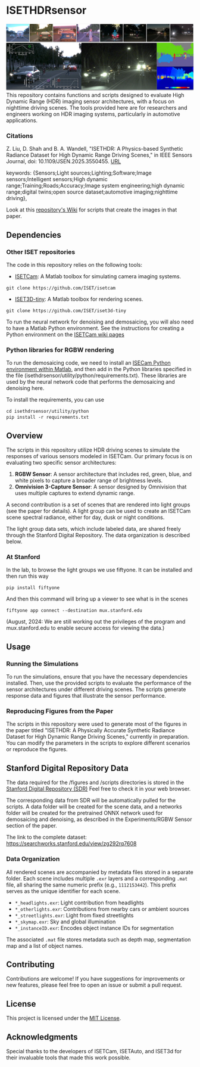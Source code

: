 # ISETHDRsensor
![Introduction Figure](figures/OpenFig.jpg)
This repository contains functions and scripts designed to evaluate High Dynamic Range (HDR) imaging sensor architectures, with a focus on nighttime driving scenes. The tools provided here are for researchers and engineers working on HDR imaging systems, particularly in automotive applications.

### Citations
Z. Liu, D. Shah and B. A. Wandell, "ISETHDR: A Physics-based Synthetic Radiance Dataset for High Dynamic Range Driving Scenes," in IEEE Sensors Journal, doi: 10.1109/JSEN.2025.3550455. 
[URL](https://ieeexplore.ieee.org/abstract/document/10930435)

keywords: {Sensors;Light sources;Lighting;Software;Image sensors;Intelligent sensors;High dynamic range;Training;Roads;Accuracy;Image system engineering;high dynamic range;digital twins;open source dataset;automotive imaging;nighttime driving},

Look at this [repository's Wiki](https://github.com/ISET/isethdrsensor/wiki) for scripts that create the images in that paper.

## Dependencies

### Other ISET repositories
The code in this repository relies on the following tools:

- [ISETCam](https://github.com/ISET/isetcam): A Matlab toolbox for simulating camera imaging systems.
```
git clone https://github.com/ISET/isetcam
```
- [ISET3D-tiny](https://github.com/ISET/iset3d-tiny): A Matlab toolbox for rendering scenes.
```
git clone https://github.com/ISET/iset3d-tiny
```

To run the neural network for denoising and demosaicing, you will also need to have a Matlab Python environment.  See the instructions for creating a Python environment on the [ISETCam wiki pages]()

### Python libraries for RGBW rendering

To run the demosaicing code, we need to install an [ISECam Python environment within Matlab](https://github.com/ISET/isetcam/wiki/Related-software), and then add in the Python libraries specified in the file (isethdrsensor/utility/python/requirements.txt).  These libraries are used by the neural network code that performs the demosaicing and denoising here.

To install the requirements, you can use
```
cd isethdrsensor/utility/python
pip install -r requirements.txt
```
## Overview

The scripts in this repository utilize HDR driving scenes to simulate the responses of various sensors modeled in ISETCam. Our primary focus is on evaluating two specific sensor architectures:

1. **RGBW Sensor**: A sensor architecture that includes red, green, blue, and white pixels to capture a broader range of brightness levels.
2. **Omnivision 3-Capture Sensor**: A sensor designed by Omnivision that uses multiple captures to extend dynamic range.

A second contribution is a set of scenes that are rendered into light groups (see the paper for details).  A light group can be used to create an ISETCam scene spectral radiance, either for day, dusk or night conditions. 

The light group data sets, which include labeled data, are shared freely through the Stanford Digital Repository.  The data organization is described below.

### At Stanford

In the lab, to browse the light groups we use fiftyone.  It can be installed and then run this way
```   
pip install fiftyone
```
And then this command will bring up a viewer to see what is in the scenes
```   
fiftyone app connect --destination mux.stanford.edu
```
(August, 2024:  We are still working out the privileges of the program and mux.stanford.edu to enable secure access for viewing the data.)

## Usage

### Running the Simulations

To run the simulations, ensure that you have the necessary dependencies installed. Then, use the provided scripts to evaluate the performance of the sensor architectures under different driving scenes. The scripts generate response data and figures that illustrate the sensor performance.

### Reproducing Figures from the Paper

The scripts in this repository were used to generate most of the figures in the paper titled "ISETHDR: A Physically Accurate Synthetic Radiance Dataset for High Dynamic Range Driving Scenes," currently in preparation. You can modify the parameters in the scripts to explore different scenarios or reproduce the figures.

## Stanford Digital Repository Data
The data required for the /figures and /scripts directories is stored in the [Stanford Digital Repository (SDR)](https://searchworks.stanford.edu/view/bt316kj3589) Feel free to check it in your web browser.

The corresponding data from SDR will be automatically pulled for the scripts. A data folder will be created for the scene data, and a networks folder will be created for the pretrained ONNX network used for demosaicing and denoising, as described in the Experiments/RGBW Sensor section of the paper.

The link to the complete dataset: https://searchworks.stanford.edu/view/zg292rq7608

### Data Organization

All rendered scenes are accompanied by metadata files stored in a separate folder. Each scene includes multiple `.exr` layers and a corresponding `.mat` file, all sharing the same numeric prefix (e.g., `1112153442`). This prefix serves as the unique identifier for each scene.

- `*_headlights.exr`: Light contribution from headlights
- `*_otherlights.exr`: Contributions from nearby cars or ambient sources
- `*_streetlights.exr`: Light from fixed streetlights
- `*_skymap.exr`: Sky and global illumination
- `*_instanceID.exr`: Encodes object instance IDs for segmentation

The associated `.mat` file stores metadata such as depth map, segmentation map and a list of object names.

## Contributing

Contributions are welcome! If you have suggestions for improvements or new features, please feel free to open an issue or submit a pull request.

## License

This project is licensed under the [MIT License](LICENSE).

## Acknowledgments

Special thanks to the developers of ISETCam, ISETAuto, and ISET3d for their invaluable tools that made this work possible.
